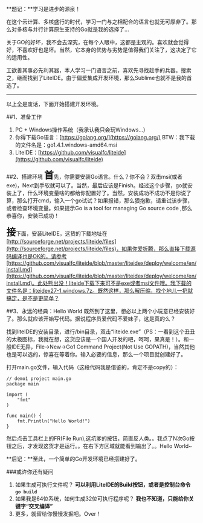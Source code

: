 **题记：**学习是进步的源泉！

在这个云计算、多核盛行的时代，学习一门与之相配合的语言也就无可厚非了。那么对多核与并行计算原生支持的Go就是我的选择了...

关于GO的好坏，我不会去深究，在每个人眼中，这都是主观的。喜欢就会觉得好，不喜欢好也是坏。当然，它本身的优势与劣势是值得我们关注了，这决定了它的适用性。

工欲善其事必先利其器，本人学习一门语言之前，喜欢先寻找趁手的兵器。搜索之，继而找到了LiteIDE。由于偏爱集成开发环境，那么Sublime也就不是我的首选了。

---
以上全是废话，下面开始搭建开发环境。

##1、准备工作

1. PC + Windows操作系统（我承认我只会玩Windows...）
2. 你得下载Go语言：[https://golang.org/](https://golang.org/) BTW：我下载的文件名是：go1.4.1.windows-amd64.msi
3. LiteIDE：[https://github.com/visualfc/liteide](https://github.com/visualfc/liteide)

##2、搭建环境
<span style="font-size:25px;font-weight:bold;">首</span>先，你需要安装Go语言。什么？你不会？双击msi(或者exe)，Next到手软就可以了。当然，最后应该是Finish。经过这个步骤，go就安装上了，什么环境变量啥的都给你配置好了。当然，安装成功不成功不是你说了算，那么打开cmd，输入一个go试试？如果报错，那么狠抱歉，请重试该步骤，或者检查环境变量。如果提示Go is a tool for managing Go source code ,那么恭喜你，安装已成功！

<span style="font-size:25px;font-weight:bold;">接</span>下面，安装LiteIDE，这货的下载地址在[http://sourceforge.net/projects/liteide/files](http://sourceforge.net/projects/liteide/files)，如果你爱折腾，那么直接下载源码编译也是OK的，请参考[https://github.com/visualfc/liteide/blob/master/liteidex/deploy/welcome/en/install.md](https://github.com/visualfc/liteide/blob/master/liteidex/deploy/welcome/en/install.md)。此处熊出没！liteide下载下来可不是exe或者msi文件哦。我下载的文件名是：liteidex27-1.windows.7z。既然这样，那么解压缩，找个地儿一扔就搞定，是不是更简单？

##3、永远的经典：Hello World
既然到了这里，想必以上两个小玩意已经安装好了。那么就应该开始写代码。据说程序员爱代码不爱妹子，这是真的么？

找到liteIDE的安装目录，进行/bin目录，双击“liteide.exe”（PS：一看到这个丑丑的太极图标，我就在想，这货应该是一个国人开发的吧，呵呵，果真是！）。和一般IDE无异，File->New->Go1 Command Project(Not Use GOPATH)，当然其他也是可以选的，惊喜在等着你。输入必要的信息，那么一个项目就创建好了。

打开main.go文件，输入代码（这段代码我是借鉴的，肯定不是copy的）：

	// demo1 project main.go
	package main
	
	import (
		"fmt"
	)
	
	func main() {
		fmt.Println("Hello World!")
	}


然后点击工具栏上的FR(File Run),这坑爹的按钮，简直反人类。。我点了N次Go按钮之后，才发现这货才是运行。。在右下方区域就能看到输出了。。Hello World~


**后记：**至此，一个简单的Go开发环境已经搭建好了。

###或许你还有疑问

1. 如果生成可执行文件呢？ **可以利用LiteIDE的Build按钮，或者是控制台命令 ``go build``**
2. 如果我是64位系统，如何生成32位可执行程序呢？ **我也不知道，只能给你关键字“交叉编译”**
3. 更多，就留给你慢慢发掘吧。Over！


